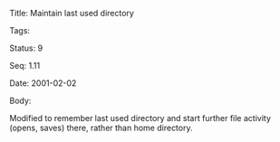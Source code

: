 Title:  Maintain last used directory

Tags:   

Status: 9

Seq:    1.11

Date:   2001-02-02

Body:

Modified to remember last used directory and start further file activity (opens, saves) there, rather than home directory.
